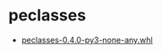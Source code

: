 # peclasses

- [peclasses-0.4.0-py3-none-any.whl](https://github.com/dfint/peclasses/releases/download/0.4.0/peclasses-0.4.0-py3-none-any.whl)